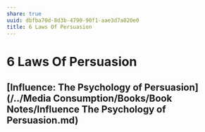 ```yaml
---
share: true
uuid: dbfba70d-8d3b-4790-90f1-aae3d7a020e0
title: 6 Laws Of Persuasion
---
```

# 6 Laws Of Persuasion
[Influence: The Psychology of Persuasion](/../Media Consumption/Books/Book Notes/Influence The Psychology of Persuasion.md)
--------------------------------------------------------------------------------------------------------------------------------------
